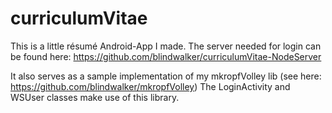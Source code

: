 # curriculumVitae

This is a little résumé Android-App I made.
The server needed for login can be found here: 
https://github.com/blindwalker/curriculumVitae-NodeServer

It also serves as a sample implementation of my mkropfVolley lib
(see here: https://github.com/blindwalker/mkropfVolley)
The LoginActivity and WSUser classes make use of this library.
